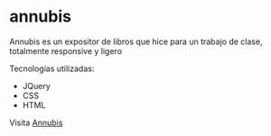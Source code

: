 # annubis

Annubis es un expositor de libros que hice para un trabajo de clase, totalmente responsive y ligero

Tecnologías utilizadas:
+ JQuery
+ CSS
+ HTML

Visita [Annubis](https://angel-del-dev.github.io/annubis/)
